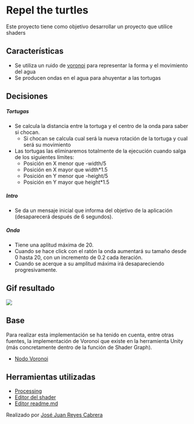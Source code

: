 # Repel the turtles

Este proyecto tiene como objetivo desarrollar un proyecto que utilice shaders

## Características

- Se utiliza un ruido de [voronoi](https://es.wikipedia.org/wiki/Pol%C3%ADgonos_de_Thiessen#:~:text=Estos%20objetos%20tambi%C3%A9n%20fueron%20estudiados,nombre%20de%20Teselaci%C3%B3n%20de%20Dirichlet.) para representar la forma y el movimiento del agua
- Se producen ondas en el agua para ahuyentar a las tortugas

## Decisiones

##### Tortugas

- Se calcula la distancia entre la tortuga y el centro de la onda para saber si chocan.
    - Si chocan se calcula cual será la nueva rotación de la tortuga y cual será su movimiento 
- Las tortugas las eliminaremos totalmente de la ejecución cuando salga de los siguientes límites:
    - Posición en X menor que -width/5
    - Posición en X mayor que width*1.5 
    - Posición en Y menor que -height/5
    - Posición en Y mayor que height*1.5

##### Intro
- Se da un mensaje inicial que informa del objetivo de la aplicación (desaparecerá después de 6 segundos).

##### Onda
- Tiene una aplitud máxima de 20.
- Cuando se hace click con el ratón la onda aumentará su tamaño desde 0 hasta 20, con un incremento de 0.2 cada iteración.
- Cuando se acerque a su amplitud máxima irá desapareciendo progresivamente.

## Gif resultado

![](turtlesGif.gif)

## Base

Para realizar esta implementación se ha tenido en cuenta, entre otras fuentes, la implementación de Voronoi que existe en la herramienta Unity (más concretamente dentro de la función de Shader Graph).

- [Nodo Voronoi](https://docs.unity3d.com/Packages/com.unity.shadergraph@6.9/manual/Voronoi-Node.html)


## Herramientas utilizadas
- [Processing](https://processing.org/)
- [Editor del shader](https://thebookofshaders.com/edit.php)
- [Editor readme.md](https://dillinger.io/)

Realizado por [José Juan Reyes Cabrera](https://github.com/JoseJuanRC)
